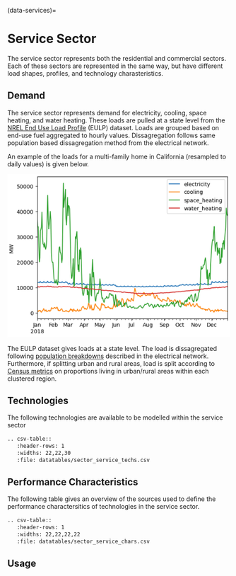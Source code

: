 (data-services)=
# Service Sector

The service sector represents both the residential and commercial sectors. Each of these sectors are represented in the same way, but have different load shapes, profiles, and technology charasteristics.

## Demand

The service sector represents demand for electricity, cooling, space heating, and water heating. These loads are pulled at a state level from the [NREL End Use Load Profile](https://www.nrel.gov/buildings/end-use-load-profiles.html) (EULP) dataset. Loads are grouped based on end-use fuel aggregated to hourly values. Dissagregation follows same population based dissagregation method from the electrical network.

An example of the loads for a multi-family home in California (resampled to daily values) is given below.

![alt text](./_static/sectors/service-demand.png)

The EULP dataset gives loads at a state level. The load is dissagregated following [population breakdowns](./data-demand.md#demand-disaggregation) described in the electrical network. Furthermore, if splitting urban and rural areas, load is split according to [Census metrics](https://www.census.gov/geographies/mapping-files/time-series/geo/cartographic-boundary.2020.html#list-tab-1883739534) on proportions living in urban/rural areas within each clustered region.

## Technologies

The following technologies are available to be modelled within the service sector

```{eval-rst}
.. csv-table::
   :header-rows: 1
   :widths: 22,22,30
   :file: datatables/sector_service_techs.csv
```

## Performance Characteristics

The following table gives an overview of the sources used to define the performance charactersitics of technologies in the service sector.

```{eval-rst}
.. csv-table::
   :header-rows: 1
   :widths: 22,22,22,22
   :file: datatables/sector_service_chars.csv
```

## Usage
